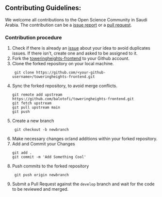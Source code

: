 ## Contributing Guidelines:

We welcome all contributions to the Open Science Community in Saudi Arabia. The contribution can be a [issue report](https://github.com/balotofi/toweringheights-frontend/issues) or a [pull request](https://github.com/balotofi/toweringheights-frontend/pulls).

### Contribution procedure

1. Check if there is already an [issue](https://github.com/balotofi/toweringheights-frontend/issues) about your idea to avoid duplicates issues. If there isn't, create one and asked to be assigned to it.
2. Fork the [toweringheights-frontend](https://github.com/balotofi/toweringheights-frontend) to your Github account.
3. Clone the forked repository on your local machine.
   ```
    git clone https://github.com/<your-github-username>/toweringheights-frontend.git
   ```
4. Sync the forked repository, to avoid merge conflicts.
   ```
   git remote add upstream https://github.com/balotofi/toweringheights-frontend.git
   git fetch upstream
   git pull upstream main
   git push
   ```
5. Create a new branch
   ```
    git checkout -b newbranch
   ```
6. Make necessary changes or/and additions within your forked repository.
7. Add and Commit your Changes
   ```
   git add .
   git commit -m 'Add Something Cool'
   ```
8. Push commits to the forked repository
   ```
    git push origin newbranch
   ```
9. Submit a Pull Request against the `develop` branch and wait for the code to be reviewed and merged.
